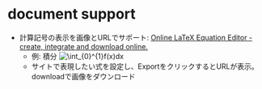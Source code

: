 # document support

- 計算記号の表示を画像とURLでサポート: [Online LaTeX Equation Editor \- create, integrate and download online\.](https://editor.codecogs.com/)
  - 例: 積分 <img src="https://latex.codecogs.com/svg.image?\int_{0}^{1}f(x)dx" title="\int_{0}^{1}f(x)dx" />
  - サイトで表現したい式を設定し、ExportをクリックするとURLが表示。downloadで画像をダウンロード
